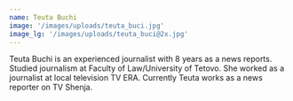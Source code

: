```yaml
---
name: Teuta Buchi
image: '/images/uploads/teuta_buci.jpg'
image_lg: '/images/uploads/teuta_buci@2x.jpg'
---
```


Teuta Buchi is an experienced journalist  with 8 years as a news reports. Studied journalism at Faculty of Law/University of Tetovo. She worked as a journalist at local television TV ERA. Currently Teuta works as a news reporter on TV Shenja.